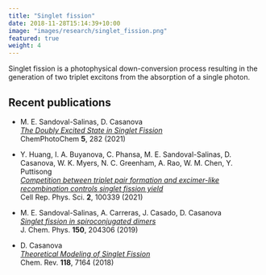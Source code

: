 ```yaml
---
title: "Singlet fission"
date: 2018-11-28T15:14:39+10:00
image: "images/research/singlet_fission.png"
featured: true
weight: 4
---
```


Singlet fission is a photophysical down-conversion process resulting in the generation of two triplet excitons from the 
absorption of a single photon.

## Recent publications

- M. E. Sandoval-Salinas, D. Casanova <br>
_[The Doubly Excited State in Singlet Fission](https://chemistry-europe.onlinelibrary.wiley.com/doi/10.1002/cptc.202000211)_ <br>
ChemPhotoChem **5**, 282 (2021)

- Y. Huang, I. A. Buyanova, C. Phansa, M. E. Sandoval-Salinas, D. Casanova, W. K. Myers, N. C. Greenham, A. Rao, W. M. Chen, Y. Puttisong <br>
  _[Competition between triplet pair formation and excimer-like recombination controls singlet fission yield](https://www.sciencedirect.com/science/article/pii/S2666386421000242)_ <br>
  Cell Rep. Phys. Sci. **2**, 100339 (2021)

- M. E. Sandoval-Salinas, A. Carreras, J. Casado, D. Casanova <br>
_[Singlet fission in spiroconjugated dimers](https://aip.scitation.org/doi/10.1063/1.5097048)_ <br>
J. Chem. Phys. **150**, 204306 (2019)

- D. Casanova <br>
_[Theoretical Modeling of Singlet Fission](https://pubs.acs.org/doi/10.1021/acs.chemrev.7b00601)_ <br>
Chem. Rev. **118**, 7164 (2018)
